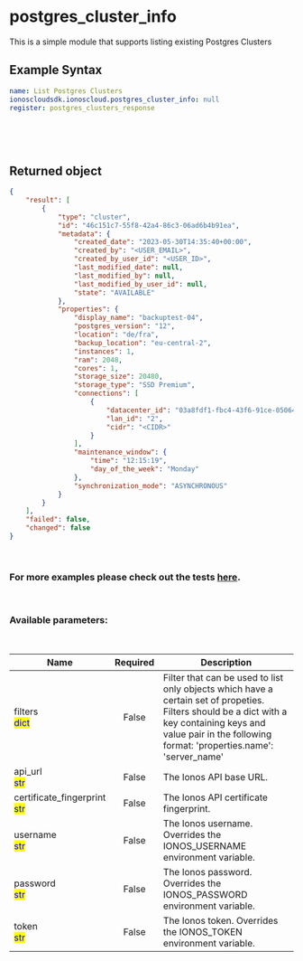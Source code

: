 # postgres_cluster_info

This is a simple module that supports listing existing Postgres Clusters

## Example Syntax


```yaml
name: List Postgres Clusters
ionoscloudsdk.ionoscloud.postgres_cluster_info: null
register: postgres_clusters_response

```

&nbsp;

&nbsp;
## Returned object
```json
{
    "result": [
        {
            "type": "cluster",
            "id": "46c151c7-55f8-42a4-86c3-06ad6b4b91ea",
            "metadata": {
                "created_date": "2023-05-30T14:35:40+00:00",
                "created_by": "<USER_EMAIL>",
                "created_by_user_id": "<USER_ID>",
                "last_modified_date": null,
                "last_modified_by": null,
                "last_modified_by_user_id": null,
                "state": "AVAILABLE"
            },
            "properties": {
                "display_name": "backuptest-04",
                "postgres_version": "12",
                "location": "de/fra",
                "backup_location": "eu-central-2",
                "instances": 1,
                "ram": 2048,
                "cores": 1,
                "storage_size": 20480,
                "storage_type": "SSD Premium",
                "connections": [
                    {
                        "datacenter_id": "03a8fdf1-fbc4-43f6-91ce-0506444e17dd",
                        "lan_id": "2",
                        "cidr": "<CIDR>"
                    }
                ],
                "maintenance_window": {
                    "time": "12:15:19",
                    "day_of_the_week": "Monday"
                },
                "synchronization_mode": "ASYNCHRONOUS"
            }
        }
    ],
    "failed": false,
    "changed": false
}

```

&nbsp;
### For more examples please check out the tests [here](https://github.com/ionos-cloud/module-ansible/tree/master/tests/dbaas-postgres).

&nbsp;
### Available parameters:
&nbsp;

<table data-full-width="true">
  <thead>
    <tr>
      <th width="22.8vw">Name</th>
      <th width="10.8vw" align="center">Required</th>
      <th>Description</th>
    </tr>
  </thead>
  <tbody>
  <tr>
  <td>filters<br/><mark style="color:blue;">dict</mark></td>
  <td align="center">False</td>
  <td>Filter that can be used to list only objects which have a certain set of propeties. Filters should be a dict with a key containing keys and value pair in the following format: 'properties.name': 'server_name'</td>
  </tr>
  <tr>
  <td>api_url<br/><mark style="color:blue;">str</mark></td>
  <td align="center">False</td>
  <td>The Ionos API base URL.</td>
  </tr>
  <tr>
  <td>certificate_fingerprint<br/><mark style="color:blue;">str</mark></td>
  <td align="center">False</td>
  <td>The Ionos API certificate fingerprint.</td>
  </tr>
  <tr>
  <td>username<br/><mark style="color:blue;">str</mark></td>
  <td align="center">False</td>
  <td>The Ionos username. Overrides the IONOS_USERNAME environment variable.</td>
  </tr>
  <tr>
  <td>password<br/><mark style="color:blue;">str</mark></td>
  <td align="center">False</td>
  <td>The Ionos password. Overrides the IONOS_PASSWORD environment variable.</td>
  </tr>
  <tr>
  <td>token<br/><mark style="color:blue;">str</mark></td>
  <td align="center">False</td>
  <td>The Ionos token. Overrides the IONOS_TOKEN environment variable.</td>
  </tr>
  </tbody>
</table>
